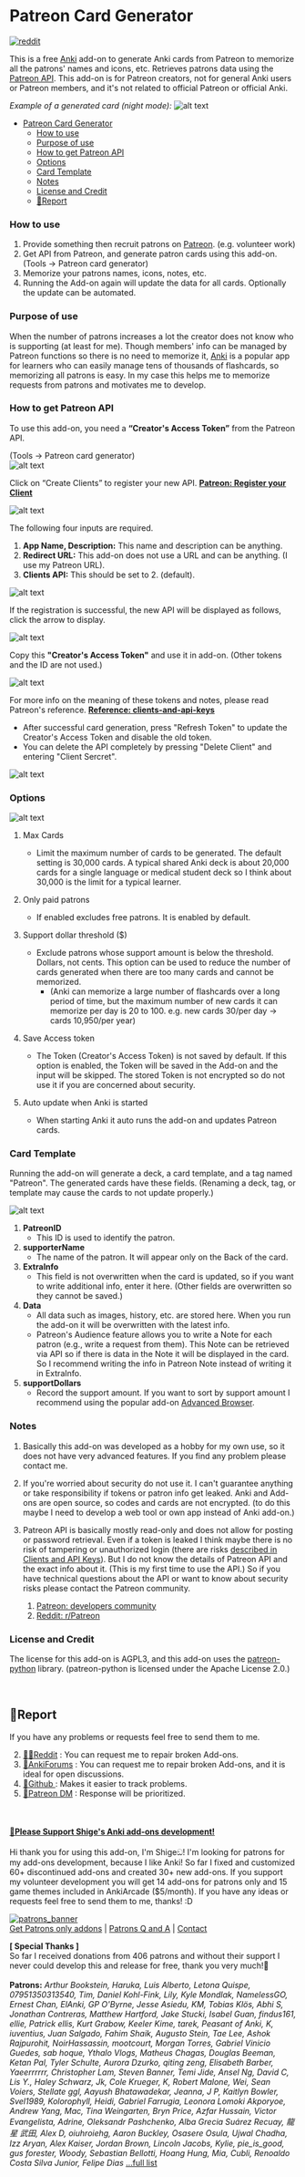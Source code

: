 # Patreon Card Generator
<!-- 
💖Patreon Card Generator - Memorize all names of patrons (Created by Shigeඞ)
 -->

<!-- Created -->
[![reddit](https://github.com/shigeyukey/AnkiRestart/assets/124401518/85368aad-6f50-4335-8858-7a30a66fb065)](https://www.reddit.com/user/Shige-yuki)

<!-- **[AnkiWeb Page](https://ankiweb.net/shared/info/🟢) | Code : `🟢`** -->

This is a free [Anki](https://apps.ankiweb.net/) add-on to generate Anki cards from Patreon to memorize all the patrons' names and icons, etc. Retrieves patrons data using the [Patreon API](https://docs.patreon.com/#introduction). This add-on is for Patreon creators, not for general Anki users or Patreon members, and it's not related to official Patreon or official Anki.


*Example of a generated card (night mode):*
![alt text](images/patreon-card-generator/05.png)


- [Patreon Card Generator](#patreon-card-generator)
    - [How to use](#how-to-use)
    - [Purpose of use](#purpose-of-use)
    - [How to get Patreon API](#how-to-get-patreon-api)
    - [Options](#options)
    - [Card Template](#card-template)
    - [Notes](#notes)
    - [License and Credit](#license-and-credit)
  - [🚨Report](#report)

### How to use

1. Provide something then recruit patrons on [Patreon](https://www.patreon.com/). (e.g. volunteer work)
2. Get API from Patreon, and generate patron cards using this add-on. (Tools -> Patreon card generator)
4. Memorize your patrons names, icons, notes, etc.
5. Running the Add-on again will update the data for all cards. Optionally the update can be automated.

### Purpose of use

When the number of patrons increases a lot the creator does not know who is supporting (at least for me). Though members' info can be managed by Patreon functions so there is no need to memorize it, [Anki](https://apps.ankiweb.net/) is a popular app for learners who can easily manage tens of thousands of flashcards, so memorizing all patrons is easy. In my case this helps me to memorize requests from patrons and motivates me to develop.


### How to get Patreon API

To use this add-on, you need a **“Creator's Access Token”** from the Patreon API.

(Tools -> Patreon card generator)<br>
![alt text](images/patreon-card-generator/06.png)


 Click on “Create Clients” to register your new API. **[Patreon: Register your Client](https://www.patreon.com/portal/registration/register-clients)**


![alt text](images/patreon-card-generator/00.png)

The following four inputs are required.

1. **App Name, Description:** This name and description can be anything.
2. **Redirect URL:** This add-on does not use a URL and can be anything. (I use my Patreon URL).
3. **Clients API:** This should be set to 2. (default).

![alt text](images/patreon-card-generator/01.png)

If the registration is successful, the new API will be displayed as follows, click the arrow to display.

![alt text](images/patreon-card-generator/03.png)

Copy this **"Creator's Access Token"** and use it in add-on.
(Other tokens and the ID are not used.)

![alt text](images/patreon-card-generator/02.png)

For more info on the meaning of these tokens and notes, please read Patreon's reference.  **[Reference: clients-and-api-keys](https://docs.patreon.com/#clients-and-api-keys)**


* After successful card generation, press "Refresh Token" to update the Creator's Access Token and disable the old token.
* You can delete the API completely by pressing "Delete Client" and entering "Client Sercret".

![alt text](images/patreon-card-generator/04.png)

### Options

![alt text](images/patreon-card-generator/07.png)

1. Max Cards
   * Limit the maximum number of cards to be generated. The default setting is 30,000 cards. A typical shared Anki deck is about 20,000 cards for a single language or medical student deck so I think about 30,000 is the limit for a typical learner.
2. Only paid patrons
   * If enabled excludes free patrons. It is enabled by default.
3. Support dollar threshold ($)
   * Exclude patrons whose support amount is below the threshold. Dollars, not cents. This option can be used to reduce the number of cards generated when there are too many cards and cannot be memorized. 
     * (Anki can memorize a large number of flashcards over a long period of time, but the maximum number of new cards it can memorize per day is 20 to 100. e.g. new cards 30/per day -> cards 10,950/per year)

4. Save Access token
   * The Token (Creator's Access Token) is not saved by default. If this option is enabled, the Token will be saved in the Add-on and the input will be skipped. The stored Token is not encrypted so do not use it if you are concerned about security.
5. Auto update when Anki is started
   * When starting Anki it auto runs the add-on and updates Patreon cards.


### Card Template

Running the add-on will generate a deck, a card template, and a tag named "Patreon". The generated cards have these fields. (Renaming a deck, tag, or template may cause the cards to not update properly.)

![alt text](images/patreon-card-generator/08.png)


1. **PatreonID**
   * This ID is used to identify the patron.
3. **supporterName**
   * The name of the patron. It will appear only on the Back of the card.
4. **ExtraInfo**
   * This field is not overwritten when the card is updated, so if you want to write additional info, enter it here. (Other fields are overwritten so they cannot be saved.)
5. **Data**
   * All data such as images, history, etc. are stored here. When you run the add-on it will be overwritten with the latest info.
   * Patreon's Audience feature allows you to write a Note for each patron (e.g., write a request from them).  This Note can be retrieved via API so if there is data in the Note it will be displayed in the card. So I recommend writing the info in Patreon Note instead of writing it in ExtraInfo.
6. **supportDollars**
    * Record the support amount. If you want to sort by support amount I recommend using the popular add-on [Advanced Browser](https://ankiweb.net/shared/info/874215009).


### Notes

1. Basically this add-on was developed as a hobby for my own use, so it does not have very advanced features. If you find any problem please contact me.

2. If you're worried about security do not use it. I can't guarantee anything or take responsibility if tokens or patron info get leaked. Anki and Add-ons are open source, so codes and cards are not encrypted. (to do this maybe I need to develop a web tool or own app instead of Anki add-on.)

3. Patreon API is basically mostly read-only and does not allow for posting or password retrieval. Even if a token is leaked I think maybe there is no risk of tampering or unauthorized login (there are risks [described in Clients and API Keys](https://docs.patreon.com/#clients-and-api-keys)). But I do not know the details of Patreon API and the exact info about it. (This is my first time to use the API.) So if you have technical questions about the API or want to know about security risks please contact the Patreon community.
   1. [Patreon: developers community](https://www.patreondevelopers.com/)
   2. [Reddit: r/Patreon](https://www.reddit.com/r/patreon/)


### License and Credit

The license for this add-on is AGPL3, and this add-on uses the [patreon-python](https://github.com/Patreon/patreon-python) library. (patreon-python is licensed under the Apache License 2.0.)

<br>

## 🚨Report

If you have any problems or requests feel free to send them to me.

  <!-- 1. <a href="https://ankiweb.net/shared/review/🟢" target="_blank">👍️Rate Comment</a> : You can contact me anonymously, and AnkiWeb will send you an email when I reply, a high rating increases priority of development. -->
  2. <a href="https://www.reddit.com/r/Anki/comments/1b0eybn/simple_fix_of_broken_addons_for_the_latest_anki/" target="_blank">👩‍🚀Reddit</a> : You can request me to repair broken Add-ons.
  2. <a href="https://forums.ankiweb.net/t/simple-fix-of-broken-add-ons-for-the-latest-anki-by-shige/41650" target="_blank">🌟AnkiForums</a> : You can request me to repair broken Add-ons, and it is ideal for open discussions.
  3. <a href="https://github.com/shigeyukey/my_addons/issues" target="_blank">🐙Github </a> : Makes it easier to track problems.
  4. <a href="https://www.patreon.com/Shigeyuki" target="_blank">💖Patreon DM</a> : Response will be prioritized.


<br>

<h4><a href="http://patreon.com/Shigeyuki">💖Please Support Shige's Anki add-ons development!</a></h4>

Hi thank you for using this add-on, I'm Shigeඞ! I'm looking for patrons for my add-ons development, because I like Anki! So far I fixed and customized 60+ discontinued add-ons and created 30+ new add-ons. If you support my volunteer development you will get 14 add-ons for patrons only and 15 game themes included in AnkiArcade ($5/month). If you have any ideas or requests feel free to send them to me, thanks! :D


[![patrons_banner](https://shigeyukey.github.io/shige-addons-wiki/images/_promotion/promotion_00.gif)](http://patreon.com/Shigeyuki)<br>
[Get Patrons only addons](https://www.patreon.com/Shigeyuki) | [Patrons Q and A](https://shigeyukey.github.io/shige-addons-wiki/patrons_q_and_a.html) | [Contact](https://shigeyukey.github.io/shige-addons-wiki/contact.html) <br>

**\[ Special Thanks ]** <br>
 So far I received donations from 406 patrons and without their support I never could develop this and release for free, thank you very much!🙏<br><br>
  **Patrons:** *Arthur Bookstein, Haruka, Luis Alberto, Letona Quispe, 07951350313540, Tim, Daniel Kohl-Fink, Lily, Kyle Mondlak, NamelessGO, Ernest Chan, ElAnki, GP O'Byrne, Jesse Asiedu, KM, Tobias Klös, Abhi S, Jonathan Contreras, Matthew Hartford, Jake Stucki, Isabel Guan, findus161, ellie, Patrick ellis, Kurt Grabow, Keeler Kime, tarek, Peasant of Anki, K, iuventius, Juan Salgado, Fahim Shaik, Augusto Stein, Tae Lee, Ashok Rajpurohit, NoirHassassin, mootcourt, Morgan Torres, Gabriel Vinicio Guedes, sab hoque, Ythalo Vlogs, Matheus Chagas, Douglas Beeman, Ketan Pal, Tyler Schulte, Aurora Dzurko, qiting zeng, Elisabeth Barber, Yaeerrrrrr, Christopher Lam, Steven Banner, Temi Jide, Ansel Ng, David C, Lis Y., Haley Schwarz, Jk, Cole Krueger, K, Robert Malone, Wei, Sean Voiers, Stellate ggl, Aayush Bhatawadekar, Jeanna, J P, Kaitlyn Bowler, Svel1989, Kolorophyll, Heidi, Gabriel Farrugia, Leonora Lomoki Akporyoe, Andrew Yang, Mac, Tina Weingarten, Bryn Price, Azfar Hussain, Victor Evangelista, Adrine, Oleksandr Pashchenko, Alba Grecia Suárez Recuay, 龍星 武田, Alex D, oiuhroiehg, Aaron Buckley, Osasere Osula, Ujwal Chadha, Izz Aryan, Alex Kaiser, Jordan Brown, Lincoln Jacobs, Kylie, pie_is_good, gus forester, Woody, Sebastian Bellotti, Hoang Hung, Mia, Cubli, Renoaldo Costa Silva Junior, Felipe Dias* [...full list](https://shigeyukey.github.io/shige-addons-wiki/patrons_credit.html#patrons)


<!-- ## 📥 How do I install this add-on?
1. Copy and paste the add-on code ( `🟢` )  into Anki and you can install it. ( *Menu -> Tools -> Add-ons -> Get Add-ons -> Code \[ add-on code ]* )
2. When I develop bug fixes, create new features, or compatibility for New Anki, I will notify you and you can install it.
3. Add-ons will be broken when the official Anki gets a major update, so if you like this add-on please support my volunteer development by rating, sharing, and donating. Thank you!

[Click here and please Rate this add-on, Thank you! :-) <br>
 ![Please rate this](https://raw.githubusercontent.com/shigeyukey/my_addons/main/media_files/rate_this.gif)](https://ankiweb.net/shared/review/🟢) -->


 <!-- **[AnkiWeb Page](https://ankiweb.net/shared/info/🟢) | Code : `🟢`** -->